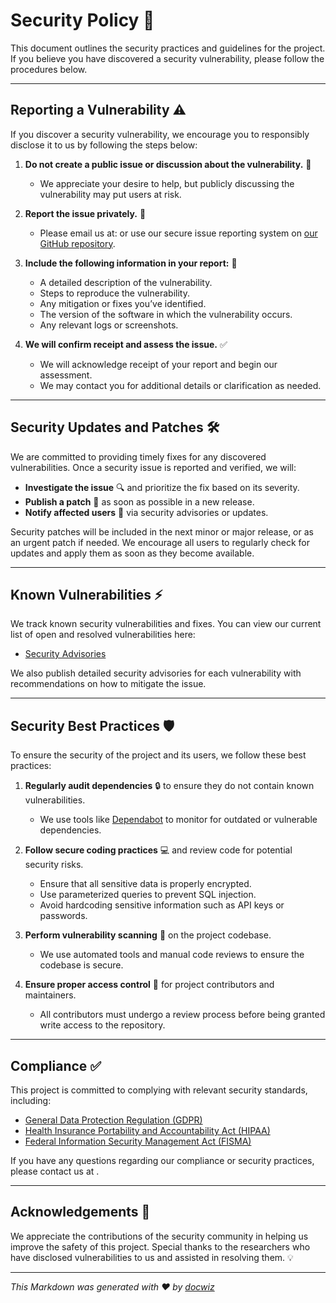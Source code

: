 # Security Policy 🔐

This document outlines the security practices and guidelines for the project. If you believe you have discovered a security vulnerability, please follow the procedures below.

---

## Reporting a Vulnerability ⚠️

If you discover a security vulnerability, we encourage you to responsibly disclose it to us by following the steps below:

1. **Do not create a public issue or discussion about the vulnerability.** 🚫
   - We appreciate your desire to help, but publicly discussing the vulnerability may put users at risk.
  
2. **Report the issue privately.** 📨
   - Please email us at: [<!-- email -->](<!-- email -->) or use our secure issue reporting system on [our GitHub repository](https://github.com/hulo-lang/hulo/security).

3. **Include the following information in your report:** 📝
   - A detailed description of the vulnerability.
   - Steps to reproduce the vulnerability.
   - Any mitigation or fixes you’ve identified.
   - The version of the software in which the vulnerability occurs.
   - Any relevant logs or screenshots.

4. **We will confirm receipt and assess the issue.** ✅
   - We will acknowledge receipt of your report and begin our assessment.
   - We may contact you for additional details or clarification as needed.

---

## Security Updates and Patches 🛠️

We are committed to providing timely fixes for any discovered vulnerabilities. Once a security issue is reported and verified, we will:

- **Investigate the issue** 🔍 and prioritize the fix based on its severity.
- **Publish a patch** 🧰 as soon as possible in a new release.
- **Notify affected users** 📢 via security advisories or updates.

Security patches will be included in the next minor or major release, or as an urgent patch if needed. We encourage all users to regularly check for updates and apply them as soon as they become available.

---

## Known Vulnerabilities ⚡

We track known security vulnerabilities and fixes. You can view our current list of open and resolved vulnerabilities here:

- [Security Advisories](https://github.com/hulo-lang/hulo/security/advisories)

We also publish detailed security advisories for each vulnerability with recommendations on how to mitigate the issue.

---

## Security Best Practices 🛡️

To ensure the security of the project and its users, we follow these best practices:

1. **Regularly audit dependencies** 🔒 to ensure they do not contain known vulnerabilities.
   - We use tools like [Dependabot](https://github.com/dependabot) to monitor for outdated or vulnerable dependencies.

2. **Follow secure coding practices** 💻 and review code for potential security risks.
   - Ensure that all sensitive data is properly encrypted.
   - Use parameterized queries to prevent SQL injection.
   - Avoid hardcoding sensitive information such as API keys or passwords.

3. **Perform vulnerability scanning** 🔎 on the project codebase.
   - We use automated tools and manual code reviews to ensure the codebase is secure.

4. **Ensure proper access control** 🔑 for project contributors and maintainers.
   - All contributors must undergo a review process before being granted write access to the repository.

---

## Compliance ✅

This project is committed to complying with relevant security standards, including:

- [General Data Protection Regulation (GDPR)](https://gdpr.eu/)
- [Health Insurance Portability and Accountability Act (HIPAA)](https://www.hhs.gov/hipaa/index.html)
- [Federal Information Security Management Act (FISMA)](https://csrc.nist.gov/projects/risk-management)

If you have any questions regarding our compliance or security practices, please contact us at [<!-- email -->](<!-- email -->).

---

## Acknowledgements 🙏

We appreciate the contributions of the security community in helping us improve the safety of this project. Special thanks to the researchers who have disclosed vulnerabilities to us and assisted in resolving them. 💡


---

_This Markdown was generated with ❤️ by [docwiz](https://github.com/ansurfen/docwiz)_